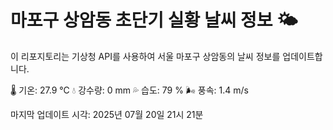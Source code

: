 
# 마포구 상암동 초단기 실황 날씨 정보 🌤️

이 리포지토리는 기상청 API를 사용하여 서울 마포구 상암동의 날씨 정보를 업데이트합니다. 

🌡️ 기온: 27.9 ℃
💧 강수량: 0 mm
💦 습도: 79 %
🌬️ 풍속: 1.4 m/s

마지막 업데이트 시각: 2025년 07월 20일 21시 21분    
